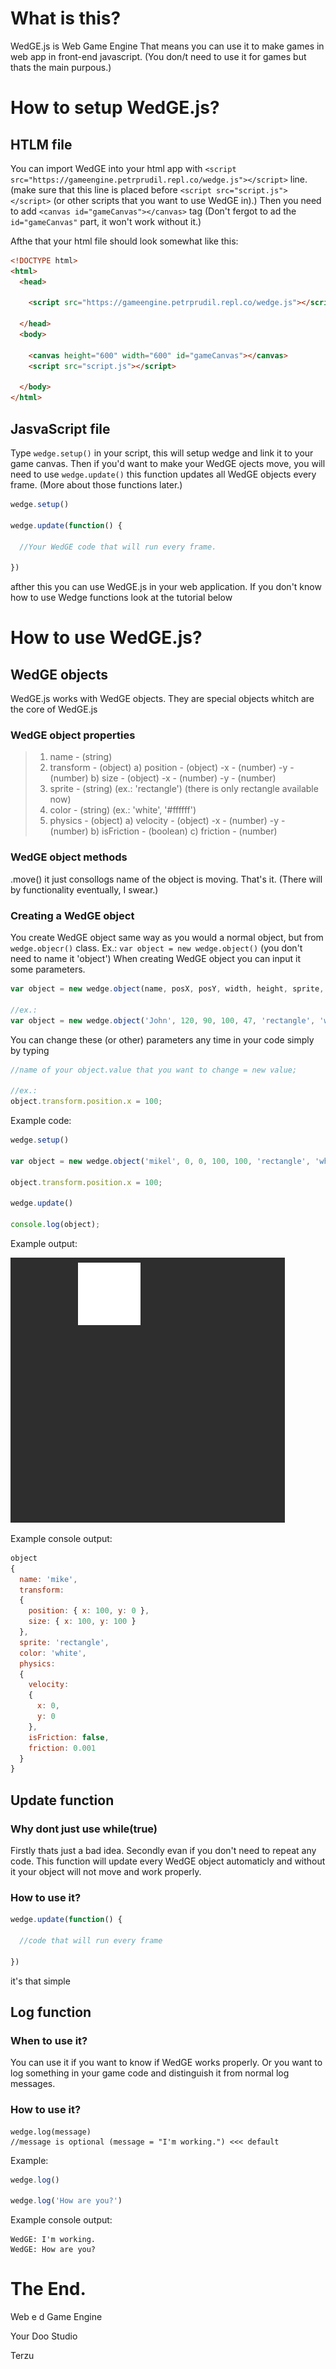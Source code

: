 # What is this?

WedGE.js is Web Game Engine
That means you can use it to make games in web app in front-end javascript. (You don/t need to use it for games but thats the main purpous.)

# How to setup WedGE.js?

## HTLM file

You can import WedGE into your html app with `<script src="https://gameengine.petrprudil.repl.co/wedge.js"></script>` line. (make sure that this line is placed before `<script src="script.js"></script>` (or other scripts that you want to use WedGE in).)
Then you need to add `<canvas id="gameCanvas"></canvas>` tag (Don't fergot to ad the `id="gameCanvas"` part, it won't work without it.)

Afthe that your html file should look somewhat like this:
```html
<!DOCTYPE html>
<html>
  <head>

    <script src="https://gameengine.petrprudil.repl.co/wedge.js"></script>

  </head>
  <body>

    <canvas height="600" width="600" id="gameCanvas"></canvas>
    <script src="script.js"></script>

  </body>
</html>
```

## JasvaScript file

Type `wedge.setup()` in your script, this will setup wedge and link it to your game canvas. Then if you'd want to make your WedGE ojects move, you will need to use `wedge.update()` this function updates all WedGE objects every frame. (More about those functions later.)

```javascript
wedge.setup()

wedge.update(function() {

  //Your WedGE code that will run every frame.

})
```

afther this you can use WedGE.js in your web application. 
If you don't know how to use Wedge functions look at the tutorial below

# How to use WedGE.js?

## WedGE objects

WedGE.js works with WedGE objects. They are special objects whitch are the core of WedGE.js

### WedGE object properties

>1. name - (string) 
>2. transform - (object)
>  a) position - (object)
>    -x - (number)
>    -y - (number)
>  b) size - (object)
>    -x - (number)
>    -y - (number)
>3. sprite - (string) (ex.: 'rectangle') (there is only rectangle available now)
>4. color - (string) (ex.: 'white', '#ffffff')
>5. physics - (object)
>  a) velocity - (object)
>    -x - (number)
>    -y - (number)
>  b) isFriction - (boolean)
>  c) friction - (number)

### WedGE object methods

.move() it just consollogs name of the object is moving. That's it. (There will by functionality eventually, I swear.)

### Creating a WedGE object

You create WedGE object same way as you would a normal object, but from `wedge.objecr()` class. Ex.: `var object = new wedge.object()` (you don't need to name it 'object')
When creating WedGE object you can input it some parameters.
```javascript
var object = new wedge.object(name, posX, posY, width, height, sprite, color)

//ex.:
var object = new wedge.object('John', 120, 90, 100, 47, 'rectangle', 'white')
```
You can change these (or other) parameters any time in your code simply by typing
```javascript
//name of your object.value that you want to change = new value;

//ex.:
object.transform.position.x = 100;
```

Example code:
```javascript
wedge.setup()

var object = new wedge.object('mikel', 0, 0, 100, 100, 'rectangle', 'white')

object.transform.position.x = 100;

wedge.update()

console.log(object);
```

Example output:

![Example output image](exampleOutput.png)

Example console output:
```javascript
object
{ 
  name: 'mike',
  transform: 
  { 
    position: { x: 100, y: 0 }, 
    size: { x: 100, y: 100 } 
  },
  sprite: 'rectangle',
  color: 'white',
  physics: 
  { 
    velocity: 
    { 
      x: 0, 
      y: 0 
    }, 
    isFriction: false, 
    friction: 0.001 
  }
}
```

## Update function

### Why dont just use while(true)

Firstly thats just a bad idea.
Secondly evan if you don't need to repeat any code. This function will update every WedGE object automaticly and without it your object will not move and work properly.

### How to use it?

```javascript
wedge.update(function() {

  //code that will run every frame

})
```

it's that simple

## Log function

### When to use it?

You can use it if you want to know if WedGE works properly. Or you want to log something in your game code and distinguish it from normal log messages.

### How to use it?

```
wedge.log(message)
//message is optional (message = "I'm working.") <<< default
```

Example:
```javascript
wedge.log()

wedge.log('How are you?')
```

Example console output:
```
WedGE: I'm working.
WedGE: How are you?
```

# The End.

Web
e
d
Game
Engine

Your Doo Studio

Terzu